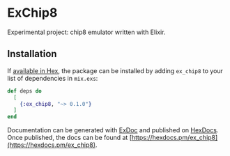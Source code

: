 # ExChip8

Experimental project: chip8 emulator written with Elixir.

## Installation

If [available in Hex](https://hex.pm/docs/publish), the package can be installed
by adding `ex_chip8` to your list of dependencies in `mix.exs`:

```elixir
def deps do
  [
    {:ex_chip8, "~> 0.1.0"}
  ]
end
```

Documentation can be generated with [ExDoc](https://github.com/elixir-lang/ex_doc)
and published on [HexDocs](https://hexdocs.pm). Once published, the docs can
be found at [https://hexdocs.pm/ex_chip8](https://hexdocs.pm/ex_chip8).

